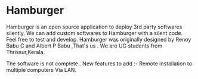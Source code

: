 # Hamburger
Hamburger is an open source application to deploy 3rd party softwares silently.
We can add custom softwares to Hamburger with a silent code.
Feel free to test and develop.
Hamburger was originally designed by Renoy Babu C and Albert P Babu ,That's us . 
We are UG students from Thrissur,Kerala.

The software is not complete .
New features to add :-
                      Remote installation to multiple computers Via LAN.



